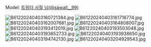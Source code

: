 ﻿---
dddd: 2024.03.30 루덴시아
nickname: 사월
sns_type: x
sns_id: sawall__99
---

Model: <a href="https://x.com/sawall__99" target="_blank">트위터 사월 님(@sawall__99)</a>

![B61220240403160721384.jpg](/assets/img/2024/03-30/사월/B61220240403160721384.jpg)
![B61220240403161718774.jpg](/assets/img/2024/03-30/사월/B61220240403161718774.jpg)
![B61220240403162007681.jpg](/assets/img/2024/03-30/사월/B61220240403162007681.jpg)
![B61220240403164808007.jpg](/assets/img/2024/03-30/사월/B61220240403164808007.jpg)
![B61220240403193412019.jpg](/assets/img/2024/03-30/사월/B61220240403193412019.jpg)
![B61220240403193503048.jpg](/assets/img/2024/03-30/사월/B61220240403193503048.jpg)
![B61220240403193652733.jpg](/assets/img/2024/03-30/사월/B61220240403193652733.jpg)
![B61220240403193938650.jpg](/assets/img/2024/03-30/사월/B61220240403193938650.jpg)
![B61220240403194742130.jpg](/assets/img/2024/03-30/사월/B61220240403194742130.jpg)
![B61220240403204929543.jpg](/assets/img/2024/03-30/사월/B61220240403204929543.jpg)